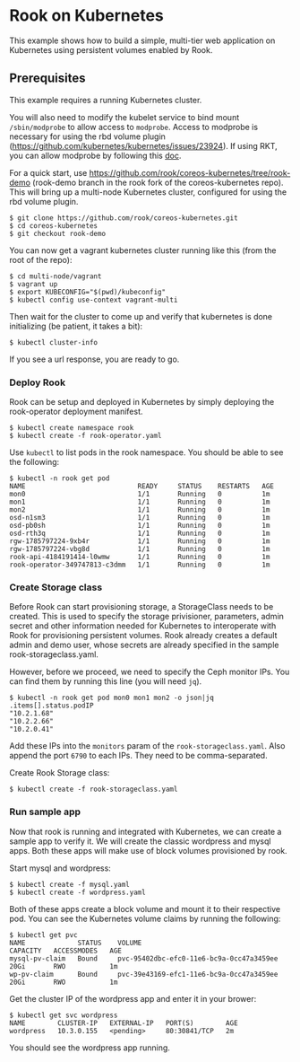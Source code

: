 # Rook on Kubernetes

This example shows how to build a simple, multi-tier web application on Kubernetes using persistent volumes enabled by Rook.

## Prerequisites

This example requires a running Kubernetes cluster.

You will also need to modify the kubelet service to bind mount `/sbin/modprobe` to allow access to `modprobe`. Access to modprobe is necessary for using the rbd volume plugin (<https://github.com/kubernetes/kubernetes/issues/23924>).
If using RKT, you can allow modprobe by following this [doc](https://github.com/coreos/coreos-kubernetes/blob/master/Documentation/kubelet-wrapper.md#allow-pods-to-use-rbd-volumes).  

For a quick start, use <https://github.com/rook/coreos-kubernetes/tree/rook-demo> (rook-demo branch in the rook fork of the coreos-kubernetes repo). This will bring up a multi-node Kubernetes cluster, configured for using the rbd volume plugin.

```
$ git clone https://github.com/rook/coreos-kubernetes.git
$ cd coreos-kubernetes
$ git checkout rook-demo
```

You can now get a vagrant kubernetes cluster running like this (from the root of the repo):

```
$ cd multi-node/vagrant
$ vagrant up
$ export KUBECONFIG="$(pwd)/kubeconfig"
$ kubectl config use-context vagrant-multi
```

Then wait for the cluster to come up and verify that kubernetes is done initializing (be patient, it takes a bit):

```
$ kubectl cluster-info
```

If you see a url response, you are ready to go.

### Deploy Rook

Rook can be setup and deployed in Kubernetes by simply deploying the rook-operator deployment manifest.

```
$ kubectl create namespace rook
$ kubectl create -f rook-operator.yaml
```

Use `kubectl` to list pods in the rook namespace. You should be able to see the following: 

```
$ kubectl -n rook get pod
NAME                            READY     STATUS    RESTARTS   AGE
mon0                            1/1       Running   0          1m
mon1                            1/1       Running   0          1m
mon2                            1/1       Running   0          1m
osd-n1sm3                       1/1       Running   0          1m
osd-pb0sh                       1/1       Running   0          1m
osd-rth3q                       1/1       Running   0          1m
rgw-1785797224-9xb4r            1/1       Running   0          1m
rgw-1785797224-vbg8d            1/1       Running   0          1m
rook-api-4184191414-l0wmw       1/1       Running   0          1m
rook-operator-349747813-c3dmm   1/1       Running   0          1m
```

### Create Storage class
Before Rook can start provisioning storage, a StorageClass needs to be created. This is used to specify the storage privisioner, parameters, admin secret and other information needed for Kubernetes to interoperate with Rook for provisioning persistent volumes.
Rook already creates a default admin and demo user, whose secrets are already specified in the sample rook-storageclass.yaml. 

However, before we proceed, we need to specify the Ceph monitor IPs. You can find them by running this line (you will need `jq`).

```
$ kubectl -n rook get pod mon0 mon1 mon2 -o json|jq .items[].status.podIP
"10.2.1.68"
"10.2.2.66"
"10.2.0.41"
``` 

Add these IPs into the `monitors` param of the `rook-storageclass.yaml`. Also append the port `6790` to each IPs. They need to be comma-separated.

Create Rook Storage class:

```
$ kubectl create -f rook-storageclass.yaml
```

### Run sample app

Now that rook is running and integrated with Kubernetes, we can create a sample app to verify it. We will create the classic wordpress and mysql apps.
Both these apps will make use of block volumes provisioned by rook.

Start mysql and wordpress:

```
$ kubectl create -f mysql.yaml
$ kubectl create -f wordpress.yaml
```

Both of these apps create a block volume and mount it to their respective pod. You can see the Kubernetes volume claims by running the following:

```
$ kubectl get pvc
NAME             STATUS    VOLUME                                     CAPACITY   ACCESSMODES   AGE
mysql-pv-claim   Bound     pvc-95402dbc-efc0-11e6-bc9a-0cc47a3459ee   20Gi       RWO           1m
wp-pv-claim      Bound     pvc-39e43169-efc1-11e6-bc9a-0cc47a3459ee   20Gi       RWO           1m
```

Get the cluster IP of the wordpress app and enter it in your brower:

```
$ kubectl get svc wordpress
NAME        CLUSTER-IP   EXTERNAL-IP   PORT(S)        AGE
wordpress   10.3.0.155   <pending>     80:30841/TCP   2m
```

You should see the wordpress app running.
